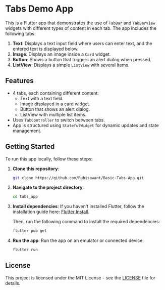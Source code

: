 # Tabs Demo App

This is a Flutter app that demonstrates the use of `TabBar` and `TabBarView` widgets with different types of content in each tab. The app includes the following tabs:

1. **Text**: Displays a text input field where users can enter text, and the entered text is displayed below.
2. **Image**: Displays an image inside a `Card` widget.
3. **Button**: Shows a button that triggers an alert dialog when pressed.
4. **ListView**: Displays a simple `ListView` with several items.

## Features

- 4 tabs, each containing different content:
  - Text with a text field.
  - Image displayed in a card widget.
  - Button that shows an alert dialog.
  - ListView with multiple list items.
- Uses `TabController` to switch between tabs.
- App is structured using `StatefulWidget` for dynamic updates and state management.

## Getting Started

To run this app locally, follow these steps:

1. **Clone this repository**:
   ```bash
   git clone https://github.com/Ruhisawant/Basic-Tabs-App.git
   ```
   
2. **Navigate to the project directory**:
   ```bash
   cd tabs_app
   ```

3. **Install dependencies**:
   If you haven't installed Flutter, follow the installation guide here: [Flutter Install](https://flutter.dev/docs/get-started/install).

   Then, run the following command to install the required dependencies:
   ```bash
   flutter pub get
   ```

4. **Run the app**:
   Run the app on an emulator or connected device:
   ```bash
   flutter run
   ```

## License

This project is licensed under the MIT License - see the [LICENSE](LICENSE) file for details.